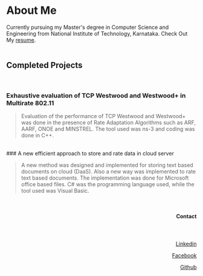 # About Me
Currently pursuing my Master's degree in Computer Science and Engineering from National Institute of Technology, Karnataka. Check Out My [resume](https://github.com/arjun10792/arjun10792.github.io/blob/master/arjun_resume.pdf).
<br>
<br>

## Completed Projects
<br>

### Exhaustive evaluation of TCP Westwood and Westwood+ in Multirate 802.11

>Evaluation of the performance of TCP Westwood and Westwood+ was done in the presence of Rate Adaptation Algorithms such as ARF, AARF, ONOE and MINSTREL. The tool used was ns-3 and coding was done in C++.
<br>
### A new efficient approach to store and rate data in cloud server

> A new method was designed and implemented for storing text based documents on cloud (DaaS). Also a new way was implemented to rate text based documents. The implementation was done for Microsoft office based files. C# was the programming language used, while the tool used was Visual Basic.
<br>


<header><h4><p align="right">Contact</p> </h4></header> 

<p align="right"><a href="https://www.linkedin.com/in/arjun-rao-10792/">Linkedin</a></p> 
<p align="right"><a href="https://www.facebook.com/arjun.rao.9">Facebook</a></p>
<p align="right"><a href="https://github.com/arjun10792">Github</a></p>
